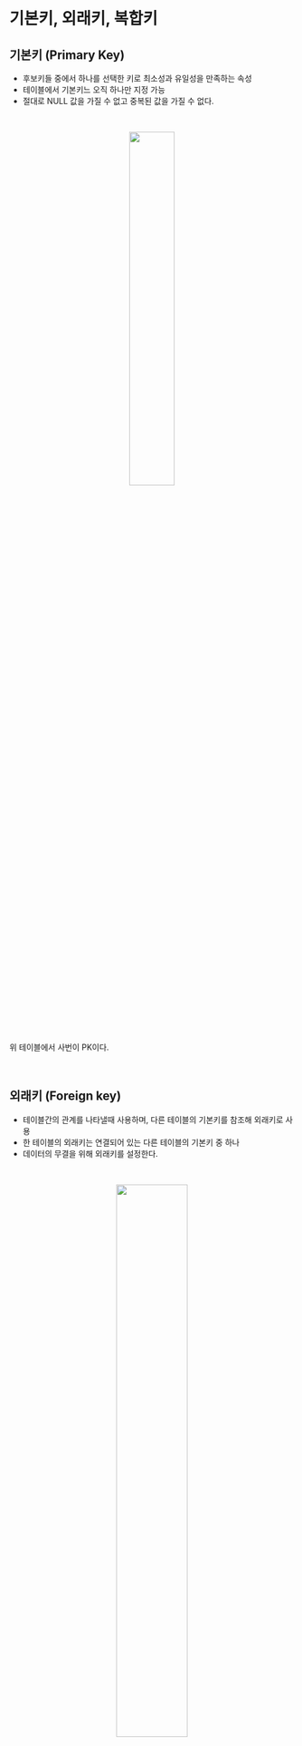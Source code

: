 #  기본키, 외래키, 복합키

## 기본키 (Primary Key)
- 후보키들 중에서 하나를 선택한 키로 최소성과 유일성을 만족하는 속성
- 테이블에서 기본키느 오직 하나만 지정 가능
- 절대로 NULL 값을 가질 수 없고 중복된 값을 가질 수 없다.

</br>


<p align="center">
<img src="https://github.com/user-attachments/assets/6c2ca265-f4c9-4444-83c4-6e0d81e85027" width="40%" height="40%"></br>
</p></br>

위 테이블에서 사번이 PK이다.

</br>

## 외래키 (Foreign key)
- 테이블간의 관계를 나타낼때 사용하며, 다른 테이블의 기본키를 참조해 외래키로 사용
- 한 테이블의 외래키는 연결되어 있는 다른 테이블의 기본키 중 하나
- 데이터의 무결을 위해 외래키를 설정한다. 

</br>

<p align="center">
<img src="https://github.com/user-attachments/assets/65983c24-7989-4231-998d-92ce412eccf3" width="50%" height="50%"></br>
</p></br>


사원 테이블에서 사번은 기본키이며, 오른쪽 테이블에서는 외래키이다. 만약 외래키를 설정하지 않으면 1번 사번의 사원의 정보가 변경되도 연봉이 변경되지 않는 문제가 생길 수 있다. 

</br>

## 복합키
- 두개 이상의 컬럼을 묶어서 하나의 기본키로 지정
- 기본키는 하나의 테이블에 하나만 존재할 수 있다, 또한 기본키는 하나 이상의 컬럼으로 구성되어 있다.
- 기본키가 만약 복합키라면, 복합키 또한 당연히 유일성과 최소성을 만족해야한다.


</br>
